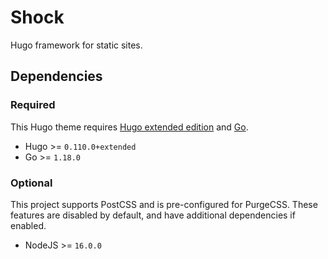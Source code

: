 # Shock
Hugo framework for static sites.

## Dependencies

### Required
This Hugo theme requires [Hugo extended edition](https://gohugo.io/installation/) and [Go](https://go.dev/doc/install).

+ Hugo >= `0.110.0+extended`
+ Go >= `1.18.0`

### Optional
This project supports PostCSS and is pre-configured for PurgeCSS. These features are disabled by default, and have additional dependencies if enabled.

+ NodeJS >= `16.0.0`
